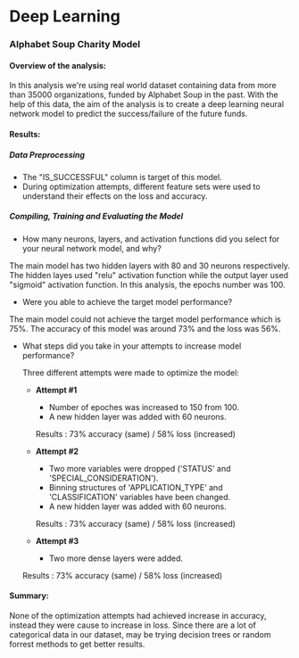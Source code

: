 # Deep Learning
### Alphabet Soup Charity Model

#### Overview of the analysis: 

In this analysis we're using real world dataset containing data from more than 35000 organizations, funded by Alphabet Soup in the past. With the help of this data, the aim of the analysis is to create a deep learning neural network model to predict the success/failure of the future funds.

#### Results: 

##### Data Preprocessing

* The "IS_SUCCESSFUL" column is target of this model.  
* During optimization attempts, different feature sets were used to understand their effects on the loss and accuracy.

##### Compiling, Training and Evaluating the Model

* How many neurons, layers, and activation functions did you select for your neural network model, and why?

The main model has two hidden layers with 80 and 30 neurons respectively. The hidden layes used "relu" activation function while the output layer used "sigmoid" activation function. In this analysis, the epochs number was 100. 

* Were you able to achieve the target model performance?

The main model could not achieve the target model performance which is 75%. The accuracy of this model was around 73% and the loss was 56%.

* What steps did you take in your attempts to increase model performance?

  Three different attempts were made to optimize the model:
  
    * **Attempt #1**
      * Number of epoches was increased to 150 from 100.     
      * A new hidden layer was added with 60 neurons.
      
      Results : 73% accuracy (same) / 58% loss (increased)
      
    * **Attempt #2**
      * Two more variables were dropped ('STATUS' and 'SPECIAL_CONSIDERATION'). 
      * Binning structures of 'APPLICATION_TYPE' and 'CLASSIFICATION' variables have been changed.
      * A new hidden layer was added with 60 neurons. 
      
      Results : 73% accuracy (same) / 58% loss (increased)

    * **Attempt #3**
      * Two more dense layers were added.
     
    Results : 73% accuracy (same) / 58% loss (increased)


#### Summary: 

None of the optimization attempts had achieved increase in accuracy, instead they were cause to increase in loss. Since there are a lot of categorical data in our dataset, may be trying decision trees or random forrest methods to get better results.
